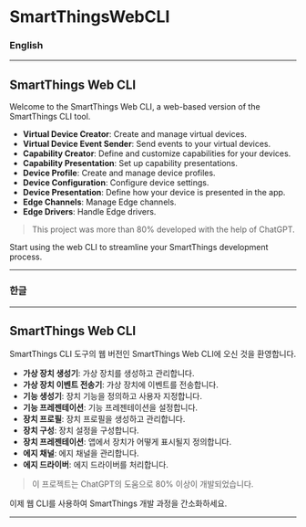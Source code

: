 # SmartThingsWebCLI
### English

---

## SmartThings Web CLI

Welcome to the SmartThings Web CLI, a web-based version of the SmartThings CLI tool.

- **Virtual Device Creator**: Create and manage virtual devices.
- **Virtual Device Event Sender**: Send events to your virtual devices.
- **Capability Creator**: Define and customize capabilities for your devices.
- **Capability Presentation**: Set up capability presentations.
- **Device Profile**: Create and manage device profiles.
- **Device Configuration**: Configure device settings.
- **Device Presentation**: Define how your device is presented in the app.
- **Edge Channels**: Manage Edge channels.
- **Edge Drivers**: Handle Edge drivers.

> This project was more than 80% developed with the help of ChatGPT.

Start using the web CLI to streamline your SmartThings development process.

---

### 한글

---

## SmartThings Web CLI

SmartThings CLI 도구의 웹 버전인 SmartThings Web CLI에 오신 것을 환영합니다.

- **가상 장치 생성기**: 가상 장치를 생성하고 관리합니다.
- **가상 장치 이벤트 전송기**: 가상 장치에 이벤트를 전송합니다.
- **기능 생성기**: 장치 기능을 정의하고 사용자 지정합니다.
- **기능 프레젠테이션**: 기능 프레젠테이션을 설정합니다.
- **장치 프로필**: 장치 프로필을 생성하고 관리합니다.
- **장치 구성**: 장치 설정을 구성합니다.
- **장치 프레젠테이션**: 앱에서 장치가 어떻게 표시될지 정의합니다.
- **에지 채널**: 에지 채널을 관리합니다.
- **에지 드라이버**: 에지 드라이버를 처리합니다.

> 이 프로젝트는 ChatGPT의 도움으로 80% 이상이 개발되었습니다.

이제 웹 CLI를 사용하여 SmartThings 개발 과정을 간소화하세요.

---

